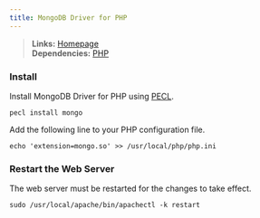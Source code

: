 ```yaml
---
title: MongoDB Driver for PHP
---
```



> **Links:** [Homepage](http://www.mongodb.org/display/DOCS/PHP+Language+Center)  
> **Dependencies:** [PHP](/php)


### Install

Install MongoDB Driver for PHP using [PECL](http://pecl.php.net/).

	pecl install mongo

Add the following line to your PHP configuration file.
	
	echo 'extension=mongo.so' >> /usr/local/php/php.ini


### Restart the Web Server

The web server must be restarted for the changes to take effect.

	sudo /usr/local/apache/bin/apachectl -k restart
